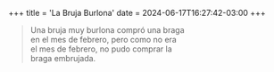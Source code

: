 +++
title = 'La Bruja Burlona'
date = 2024-06-17T16:27:42-03:00
+++

> Una bruja muy burlona compró una braga <br>
> en el mes de febrero, pero como no era <br>
> el mes de febrero, no pudo comprar la <br>
> braga embrujada.

<!--more-->
